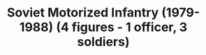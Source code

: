---
layout: product
title: "Soviet Motorized Infantry (1979-1988) (4 figures - 1 officer, 3 soldiers)"
price: "TBA" 
desc: "N/A"
img_path: "/assets/img/ICM 35331.webp"
brand: "N/A"
available: false
special_offer: false
new: false
soon: false
cat: "010000"
subcat: "013600"
subsubcat: "0N/A"
sifra: "ICM 35331"
popular: false
---